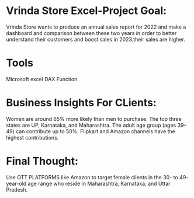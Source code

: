 # Vrinda Store Excel-Project Goal: 
Vrinda Store wants to produce an annual sales report for 2022 and make a dashboard and comparison between these two years in order to better understand their customers and boost sales in 2023.their sales are higher.

# Tools
Microsoft excel
DAX Function
# Business Insights For CLients: 
Women are around 65% more likely than men to purchase.
The top three states are UP, Karnataka, and Maharashtra.
The adult age group (ages 39–49) can contribute up to 50%.
Flipkart and Amazon channels have the highest contributions.

# Final Thought: 
Use OTT PLATFORMS like Amazon to target female clients in the 30- to 49-year-old age range who reside in Maharashtra, Karnataka, and Uttar Pradesh.

